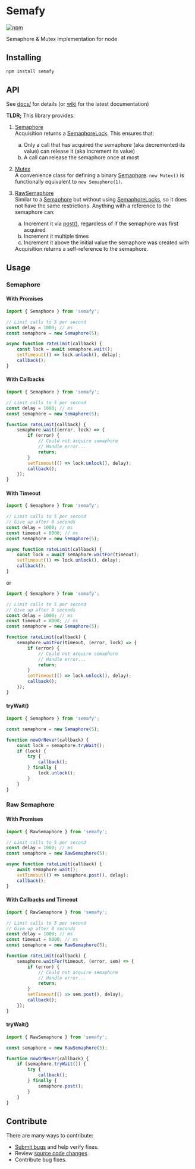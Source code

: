 # Semafy

[![npm](https://img.shields.io/npm/v/semafy.svg)](https://www.npmjs.com/package/semafy)

Semaphore & Mutex implementation for node

## Installing

```bash
npm install semafy
```

## API

See [docs/](./docs/modules.md) for details (or [wiki](https://github.com/havelessbemore/semafy/wiki/Modules) for the latest documentation)

**TLDR;** This library provides:
1. [Semaphore](./docs/classes/semaphore.md)  
Acquisition returns a [SemaphoreLock](./docs/classes/semaphorelock.md). This ensures that: 
   <ol type="a">
      <li>Only a call that has acquired the semaphore (aka decremented its value) can release it (aka increment its value)</li>
      <li>A call can release the semaphore once at most</li>
   </ol>

1. [Mutex](./docs/classes/mutex.md)  
A convenience class for defining a binary [Semaphore](./docs/classes/semaphore.md). ```new Mutex()``` is functionally equivalent to ```new Semaphore(1)```.

1. [RawSemaphore](./docs/classes/rawsemaphore.md)  
Similar to a [Semaphore](./docs/classes/semaphore.md) but without using [SemaphoreLocks](./docs/classes/semaphorelock.md), so it does not have the same restrictions. Anything with a reference to the semaphore can:
   <ol type="a">
      <li>Increment it via <a href="./docs/classes/rawsemaphore.md#post">post()</a>, regardless of if the semaphore was first acquired</li>
      <li>Increment it multiple times</li>
      <li> Increment it above the initial value the semaphore was created with
   </ol>
   Acquisition returns a self-reference to the semaphore.

## Usage

### Semaphore

#### With Promises

```js
import { Semaphore } from 'semafy';

// Limit calls to 5 per second
const delay = 1000; // ms
const semaphore = new Semaphore(5);

async function rateLimit(callback) {
    const lock = await semaphore.wait();
    setTimeout(() => lock.unlock(), delay);
    callback();
}
```

#### With Callbacks

```js
import { Semaphore } from 'semafy';

// Limit calls to 5 per second
const delay = 1000; // ms
const semaphore = new Semaphore(5);

function rateLimit(callback) {
    semaphore.wait((error, lock) => {
        if (error) {
            // Could not acquire semaphore
            // Handle error...
            return;
        }
        setTimeout(() => lock.unlock(), delay);
        callback();
    });
}
```

#### With Timeout

```js
import { Semaphore } from 'semafy';

// Limit calls to 5 per second
// Give up after 8 seconds
const delay = 1000; // ms
const timeout = 8000; // ms
const semaphore = new Semaphore(5);

async function rateLimit(callback) {
    const lock = await semaphore.waitFor(timeout);
    setTimeout(() => lock.unlock(), delay);
    callback();
}
```

or

```js
import { Semaphore } from 'semafy';

// Limit calls to 5 per second
// Give up after 8 seconds
const delay = 1000; // ms
const timeout = 8000; // ms
const semaphore = new Semaphore(5);

function rateLimit(callback) {
    semaphore.waitFor(timeout, (error, lock) => {
        if (error) {
            // Could not acquire semaphore
            // Handle error...
            return;
        }
        setTimeout(() => lock.unlock(), delay);
        callback();
    });
}
```

#### tryWait()

```js
import { Semaphore } from 'semafy';

const semaphore = new Semaphore(5);

function nowOrNever(callback) {
    const lock = semaphore.tryWait();
    if (lock) {
        try {
            callback();
        } finally {
            lock.unlock();
        }
    }
}
```

### Raw Semaphore

#### With Promises

```js
import { RawSemaphore } from 'semafy';

// Limit calls to 5 per second
const delay = 1000; // ms
const semaphore = new RawSemaphore(5);

async function rateLimit(callback) {
    await semaphore.wait();
    setTimeout(() => semaphore.post(), delay);
    callback();
}
```

#### With Callbacks and Timeout

```js
import { RawSemaphore } from 'semafy';

// Limit calls to 5 per second
// Give up after 8 seconds
const delay = 1000; // ms
const timeout = 8000; // ms
const semaphore = new RawSemaphore(5);

function rateLimit(callback) {
    semaphore.waitFor(timeout, (error, sem) => {
        if (error) {
            // Could not acquire semaphore
            // Handle error...
            return;
        }
        setTimeout(() => sem.post(), delay);
        callback();
    });
}
```

#### tryWait()

```js
import { RawSemaphore } from 'semafy';

const semaphore = new RawSemaphore(5);

function nowOrNever(callback) {
    if (semaphore.tryWait()) {
        try {
            callback();
        } finally {
            semaphore.post();
        }
    }
}
```

## Contribute

There are many ways to contribute:
* [Submit bugs](https://github.com/havelessbemore/semafy/issues) and help verify fixes.
* Review [source code changes](https://github.com/havelessbemore/semafy/pulls).
* Contribute bug fixes.